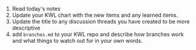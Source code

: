 1. Read today's notes
1. Update your KWL chart with the new items and any learned items.
1. Update the title to any discussion threads you have created to be more descriptive
1. add `branches.md` to your KWL repo and describe how branches work and what things to watch out for in your own words.
